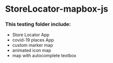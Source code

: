 # StoreLocator-mapbox-js

### This testing folder include:

- Store Locator App
- covid-19 places App
- custom marker map
- animated icon map
- map with autocomplete textbox
